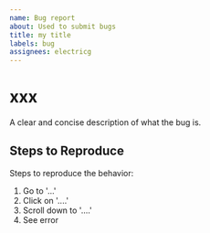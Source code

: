 ```yaml
---
name: Bug report
about: Used to submit bugs
title: my title
labels: bug
assignees: electricg
---
```


# xxx
A clear and concise description of what the bug is.

## Steps to Reproduce
Steps to reproduce the behavior:
1. Go to '...'
2. Click on '....'
3. Scroll down to '....'
4. See error
